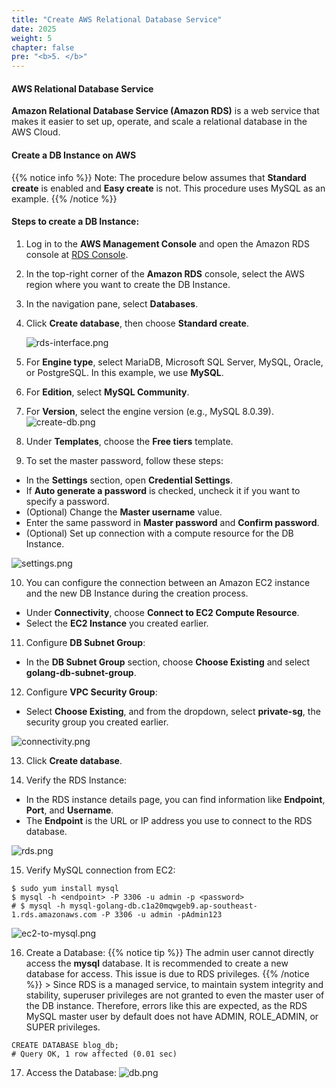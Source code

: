 ```yaml
---
title: "Create AWS Relational Database Service"
date: 2025
weight: 5
chapter: false
pre: "<b>5. </b>"
---
```


#### AWS Relational Database Service

**Amazon Relational Database Service (Amazon RDS)** is a web service that makes it easier to set up, operate, and scale a relational database in the AWS Cloud.

#### Create a DB Instance on AWS

{{% notice info %}}
Note: The procedure below assumes that **Standard create** is enabled and **Easy create** is not. This procedure uses MySQL as an example.
{{% /notice %}}

#### Steps to create a DB Instance:

1. Log in to the **AWS Management Console** and open the Amazon RDS console at [RDS Console](https://console.aws.amazon.com/rds/).

2. In the top-right corner of the **Amazon RDS** console, select the AWS region where you want to create the DB Instance.

3. In the navigation pane, select **Databases**.

4. Click **Create database**, then choose **Standard create**.

   ![rds-interface.png](/images/5-create-rds-instance/rds-interface.png)

5. For **Engine type**, select MariaDB, Microsoft SQL Server, MySQL, Oracle, or PostgreSQL. In this example, we use **MySQL**.

6. For **Edition**, select **MySQL Community**.

7. For **Version**, select the engine version (e.g., MySQL 8.0.39).
   ![create-db.png](/images/5-create-rds-instance/create-db.png)

8. Under **Templates**, choose the **Free tiers** template.

9. To set the master password, follow these steps:

- In the **Settings** section, open **Credential Settings**.
- If **Auto generate a password** is checked, uncheck it if you want to specify a password.
- (Optional) Change the **Master username** value.
- Enter the same password in **Master password** and **Confirm password**.
- (Optional) Set up connection with a compute resource for the DB Instance.

![settings.png](/images/5-create-rds-instance/settings.png)

10. You can configure the connection between an Amazon EC2 instance and the new DB Instance during the creation process.

- Under **Connectivity**, choose **Connect to EC2 Compute Resource**.
- Select the **EC2 Instance** you created earlier.

11. Configure **DB Subnet Group**:

- In the **DB Subnet Group** section, choose **Choose Existing** and select **golang-db-subnet-group**.

12. Configure **VPC Security Group**:

- Select **Choose Existing**, and from the dropdown, select **private-sg**, the security group you created earlier.

![connectivity.png](/images/5-create-rds-instance/connectivity.png)

13. Click **Create database**.

14. Verify the RDS Instance:

- In the RDS instance details page, you can find information like **Endpoint**, **Port**, and **Username**.
- The **Endpoint** is the URL or IP address you use to connect to the RDS database.

![rds.png](/images/5-create-rds-instance/rds.png)

15. Verify MySQL connection from EC2:

```shell
$ sudo yum install mysql
$ mysql -h <endpoint> -P 3306 -u admin -p <password>
# $ mysql -h mysql-golang-db.c1a20mqwgeb9.ap-southeast-1.rds.amazonaws.com -P 3306 -u admin -pAdmin123
```

![ec2-to-mysql.png](/images/5-create-rds-instance/ec2-to-mysql.png)

16. Create a Database:
    {{% notice tip %}}
    The admin user cannot directly access the **mysql** database. It is recommended to create a new database for access. This issue is due to RDS privileges.
    {{% /notice %}} > Since RDS is a managed service, to maintain system integrity and stability, superuser privileges are not granted to even the master user of the DB instance. Therefore, errors like this are expected, as the RDS MySQL master user by default does not have ADMIN, ROLE_ADMIN, or SUPER privileges.

```mysql
CREATE DATABASE blog_db;
# Query OK, 1 row affected (0.01 sec)
```

17. Access the Database:
    ![db.png](/images/5-create-rds-instance/db.png)
